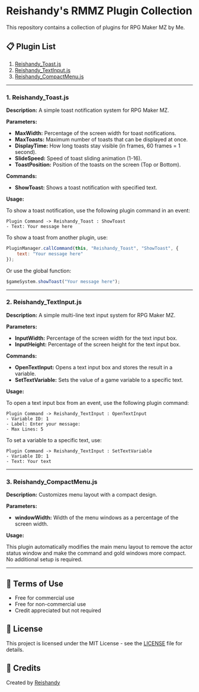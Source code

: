 # Reishandy's RMMZ Plugin Collection

This repository contains a collection of plugins for RPG Maker MZ by Me.

## 📋 Plugin List

1. [Reishandy_Toast.js](#1-reishandy_toastjs)
2. [Reishandy_TextInput.js](#2-reishandy_textinputjs)
3. [Reishandy_CompactMenu.js](#3-reishandy_compactmenujs)

---

### 1. Reishandy_Toast.js

**Description:** A simple toast notification system for RPG Maker MZ.

**Parameters:**

- **MaxWidth:** Percentage of the screen width for toast notifications.
- **MaxToasts:** Maximum number of toasts that can be displayed at once.
- **DisplayTime:** How long toasts stay visible (in frames, 60 frames = 1 second).
- **SlideSpeed:** Speed of toast sliding animation (1-16).
- **ToastPosition:** Position of the toasts on the screen (Top or Bottom).

**Commands:**

- **ShowToast:** Shows a toast notification with specified text.

**Usage:**

To show a toast notification, use the following plugin command in an event:

```
Plugin Command -> Reishandy_Toast : ShowToast
- Text: Your message here
```

To show a toast from another plugin, use:

```javascript
PluginManager.callCommand(this, "Reishandy_Toast", "ShowToast", {
    text: "Your message here"
});
```

Or use the global function:

```javascript
$gameSystem.showToast("Your message here");
```

---

### 2. Reishandy_TextInput.js

**Description:** A simple multi-line text input system for RPG Maker MZ.

**Parameters:**

- **InputWidth:** Percentage of the screen width for the text input box.
- **InputHeight:** Percentage of the screen height for the text input box.

**Commands:**

- **OpenTextInput:** Opens a text input box and stores the result in a variable.
- **SetTextVariable:** Sets the value of a game variable to a specific text.

**Usage:**

To open a text input box from an event, use the following plugin command:

```
Plugin Command -> Reishandy_TextInput : OpenTextInput
- Variable ID: 1
- Label: Enter your message:
- Max Lines: 5
```

To set a variable to a specific text, use:

```
Plugin Command -> Reishandy_TextInput : SetTextVariable
- Variable ID: 1
- Text: Your text
```

---

### 3. Reishandy_CompactMenu.js

**Description:** Customizes menu layout with a compact design.

**Parameters:**

- **windowWidth:** Width of the menu windows as a percentage of the screen width.

**Usage:**

This plugin automatically modifies the main menu layout to remove the actor status window and make the command and gold windows more compact. No additional setup is required.

---

## 📃 Terms of Use

- Free for commercial use
- Free for non-commercial use
- Credit appreciated but not required

## 📄 License

This project is licensed under the MIT License - see the [LICENSE](LICENSE) file for details.

## 🙏 Credits

Created by [Reishandy](https://github.com/Reishandy)
